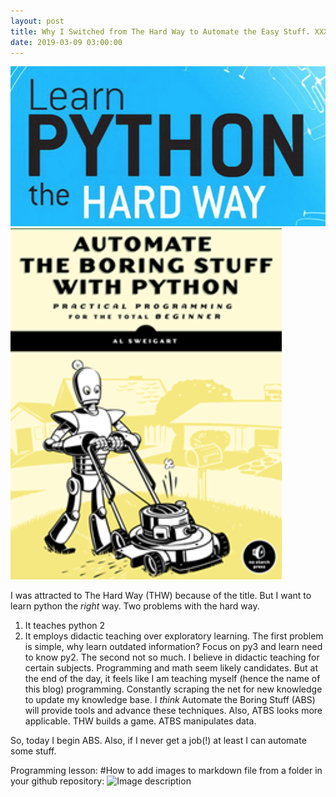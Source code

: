 ```yaml
--- 
layout: post
title: Why I Switched from The Hard Way to Automate the Easy Stuff. XXX
date: 2019-03-09 03:00:00
---
```


![](/images/thw.jpg)
![](/images/abs.png)

I was attracted to The Hard Way (THW) because of the title. But I want to learn python the *right* way. Two problems with the hard way. 
  1. It teaches python 2 
  2. It employs didactic teaching over exploratory learning. 
The first problem is simple, why learn outdated information? Focus on py3 and learn need to know py2. The second not so much. I believe in didactic teaching for certain subjects. Programming and math seem likely candidates. But at the end of the day, it feels like I am teaching myself (hence the name of this blog) programming. Constantly scraping the net for new knowledge to update my knowledge base. I *think* Automate the Boring Stuff (ABS) will provide tools and advance these techniques. Also, ATBS looks more applicable. THW builds a game. ATBS manipulates data. 

 So, today I begin ABS. Also, if I never get a job(!) at least I can automate some stuff. 

Programming lesson:
#How to add images to markdown file from a folder in your github repository: ![Image description](/images/ImageName.jpg) 





